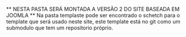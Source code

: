 ** NESTA PASTA SERÁ MONTADA A VERSÃO 2 DO SITE BASEADA EM JOOMLA **
Na pasta templaste pode ser encontrado o schetch para o template que será usado
neste site, este template está no git como um submodulo que tem um repositorio 
próprio.